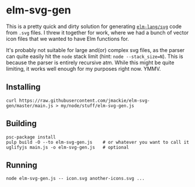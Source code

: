# elm-svg-gen

This is a pretty quick and dirty solution for generating [`elm-lang/svg`](http://package.elm-lang.org/packages/elm-lang/svg/latest) code from `.svg` files. I threw it together for work, where we had a bunch of vector icon files that we wanted to have Elm functions for. 

It's probably not suitable for large and(or) complex svg files, as the parser can quite easily hit the `node` stack limit (hint: `node --stack_size=N`). This is because the parser is entirely recursive atm. While this might be quite limiting, it works well enough for my purposes right now. YMMV.

## Installing

```
curl https://raw.githubusercontent.com/jmackie/elm-svg-gen/master/main.js > my/node/stuff/elm-svg-gen.js
```

## Building

```
psc-package install
pulp build -O --to elm-svg-gen.js    # or whatever you want to call it
uglifyjs main.js -o elm-svg-gen.js   # optional
```

## Running

```
node elm-svg-gen.js -- icon.svg another-icons.svg ...
```
